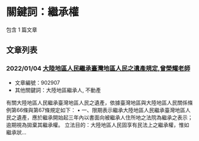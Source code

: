 # 關鍵詞：繼承權

包含 1 篇文章

## 文章列表

### 2022/01/04 [大陸地區人民繼承臺灣地區人民之遺產規定,曾榮耀老師](../../articles/902907_%E5%A4%A7%E9%99%B8%E5%9C%B0%E5%8D%80%E4%BA%BA%E6%B0%91%E7%B9%BC%E6%89%BF%E8%87%BA%E7%81%A3%E5%9C%B0%E5%8D%80%E4%BA%BA%E6%B0%91%E4%B9%8B%E9%81%BA%E7%94%A2%E8%A6%8F%E5%AE%9A%2C%E6%9B%BE%E6%A6%AE%E8%80%80%E8%80%81%E5%B8%AB.md)
- 文章編號：902907
- 其他關鍵詞：大陸地區繼承人, 不動產

有關大陸地區人民繼承臺灣地區人民之遺產，依據臺灣地區與大陸地區人民關係條例第66條與第67條規定如下： • 一、限期表示繼承大陸地區人民繼承臺灣地區人民之遺產，應於繼承開始起三年內以書面向被繼承人住所地之法院為繼承之表示；逾期視為拋棄其繼承權。 立法目的：大陸地區人民固享有民法上之繼承權，惟如繼承狀...
